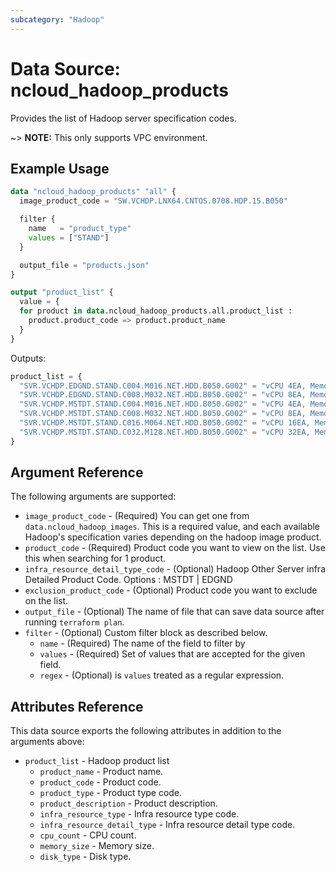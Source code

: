 ```yaml
---
subcategory: "Hadoop"
---
```



# Data Source: ncloud_hadoop_products

Provides the list of Hadoop server specification codes.

~> **NOTE:** This only supports VPC environment.

## Example Usage

```terraform
data "ncloud_hadoop_products" "all" {
  image_product_code = "SW.VCHDP.LNX64.CNTOS.0708.HDP.15.B050"

  filter {
    name   = "product_type"
    values = ["STAND"]
  }

  output_file = "products.json"
}

output "product_list" {
  value = {
  for product in data.ncloud_hadoop_products.all.product_list :
    product.product_code => product.product_name
  }
}
```

Outputs:
```terraform
product_list = {
  "SVR.VCHDP.EDGND.STAND.C004.M016.NET.HDD.B050.G002" = "vCPU 4EA, Memory 16GB, Disk 50GB"
  "SVR.VCHDP.EDGND.STAND.C008.M032.NET.HDD.B050.G002" = "vCPU 8EA, Memory 32GB, Disk 50GB"
  "SVR.VCHDP.MSTDT.STAND.C004.M016.NET.HDD.B050.G002" = "vCPU 4EA, Memory 16GB, Disk 50GB"
  "SVR.VCHDP.MSTDT.STAND.C008.M032.NET.HDD.B050.G002" = "vCPU 8EA, Memory 32GB, Disk 50GB"
  "SVR.VCHDP.MSTDT.STAND.C016.M064.NET.HDD.B050.G002" = "vCPU 16EA, Memory 64GB, Disk 50GB"
  "SVR.VCHDP.MSTDT.STAND.C032.M128.NET.HDD.B050.G002" = "vCPU 32EA, Memory 128GB, Disk 50GB"
}
```


## Argument Reference

The following arguments are supported:

* `image_product_code` - (Required) You can get one from `data.ncloud_hadoop_images`. This is a required value, and each available Hadoop's specification varies depending on the hadoop image product.
* `product_code` - (Required) Product code you want to view on the list. Use this when searching for 1 product.
* `infra_resource_detail_type_code` - (Optional) Hadoop Other Server infra Detailed Product Code. Options : MSTDT | EDGND
* `exclusion_product_code` - (Optional) Product code you want to exclude on the list.
* `output_file` - (Optional) The name of file that can save data source after running `terraform plan`.
* `filter` - (Optional) Custom filter block as described below.
    * `name` - (Required) The name of the field to filter by
    * `values` - (Required) Set of values that are accepted for the given field.
    * `regex` - (Optional) is `values` treated as a regular expression.

## Attributes Reference

This data source exports the following attributes in addition to the arguments above:

* `product_list` - Hadoop product list
  * `product_name` - Product name.
  * `product_code` - Product code.
  * `product_type` - Product type code.
  * `product_description` - Product description.
  * `infra_resource_type` - Infra resource type code.
  * `infra_resource_detail_type` - Infra resource detail type code.
  * `cpu_count` - CPU count.
  * `memory_size` - Memory size.
  * `disk_type` - Disk type.
